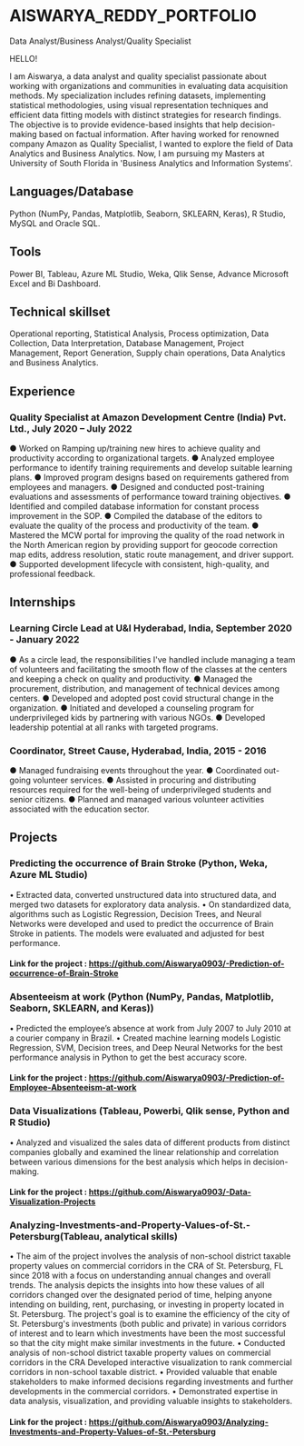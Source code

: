 # AISWARYA_REDDY_PORTFOLIO
Data Analyst/Business Analyst/Quality Specialist

HELLO!

I am Aiswarya, a data analyst and quality specialist passionate about working with organizations and communities in evaluating data acquisition methods. My specialization includes refining datasets, implementing statistical methodologies, using visual representation techniques and efficient data fitting models with distinct strategies for research findings. The objective is to provide evidence-based insights that help decision-making based on factual information. After having worked for renowned company Amazon as Quality Specialist, I wanted to explore the field of Data Analytics and Business Analytics. Now, I am pursuing my Masters at University of South Florida in 'Business Analytics and Information Systems'. 

## Languages/Database
Python (NumPy, Pandas, Matplotlib, Seaborn, SKLEARN, Keras), R Studio, MySQL and Oracle SQL.

## Tools
Power BI, Tableau, Azure ML Studio, Weka, Qlik Sense, Advance Microsoft Excel and Bi Dashboard.

## Technical skillset
Operational reporting, Statistical Analysis, Process optimization, Data Collection, Data Interpretation, Database Management, Project Management, Report Generation, Supply chain operations, Data Analytics and Business Analytics.

## Experience
### Quality Specialist at Amazon Development Centre (India) Pvt. Ltd., July 2020 – July 2022
●	Worked on Ramping up/training new hires to achieve quality and productivity according to organizational targets.
●	Analyzed employee performance to identify training requirements and develop suitable learning plans.
●	Improved program designs based on requirements gathered from employees and managers.
●	Designed and conducted post-training evaluations and assessments of performance toward training objectives.
●	Identified and compiled database information for constant process improvement in the SOP.
●	Compiled the database of the editors to evaluate the quality of the process and productivity of the team.
●	Mastered the MCW portal for improving the quality of the road network in the North American region by providing support for geocode correction map edits, address resolution, static route management, and driver support.
●	Supported development lifecycle with consistent, high-quality, and professional feedback.

## Internships
### Learning Circle Lead at U&I Hyderabad, India, September 2020 - January 2022
●	As a circle lead, the responsibilities I've handled include managing a team of volunteers and facilitating the smooth flow of the classes at the centers and keeping a check on quality and productivity.
●	Managed the procurement, distribution, and management of technical devices among centers.
●	Developed and adopted post covid structural change in the organization.
●	Initiated and developed a counseling program for underprivileged kids by partnering with various NGOs.
●	Developed leadership potential at all ranks with targeted programs.

### Coordinator, Street Cause, Hyderabad, India, 2015 - 2016
●	Managed fundraising events throughout the year.
●	Coordinated out-going volunteer services.
●	Assisted in procuring and distributing resources required for the well-being of underprivileged students and senior citizens. 
●	Planned and managed various volunteer activities associated with the education sector.

## Projects

### Predicting the occurrence of Brain Stroke (Python, Weka, Azure ML Studio)
•	   Extracted data, converted unstructured data into structured data, and merged two datasets for exploratory data analysis.
•	   On standardized data, algorithms such as Logistic Regression, Decision Trees, and Neural Networks were developed and used to predict the occurrence of Brain Stroke in patients. The models were evaluated and adjusted for best performance.
#### Link for the project : https://github.com/Aiswarya0903/-Prediction-of-occurrence-of-Brain-Stroke

### Absenteeism at work (Python (NumPy, Pandas, Matplotlib, Seaborn, SKLEARN, and Keras)) 
•	Predicted the employee’s absence at work from July 2007 to July 2010 at a courier company in Brazil.
•	Created machine learning models Logistic Regression, SVM, Decision trees, and Deep Neural Networks for the best performance analysis in Python to get the best accuracy score.
#### Link for the project : https://github.com/Aiswarya0903/-Prediction-of-Employee-Absenteeism-at-work

### Data Visualizations (Tableau, Powerbi, Qlik sense, Python and R Studio)
•	Analyzed and visualized the sales data of different products from distinct companies globally and examined the linear relationship and correlation between various dimensions for the best analysis which helps in decision-making.
#### Link for the project : https://github.com/Aiswarya0903/-Data-Visualization-Projects

### Analyzing-Investments-and-Property-Values-of-St.-Petersburg(Tableau, analytical skills)
•	The aim of the project involves the analysis of non-school district taxable property values on commercial corridors in the CRA of St. Petersburg, FL since 2018 with a focus on understanding annual changes and overall trends. The analysis depicts the insights into how these values of all corridors changed over the designated period of time, helping anyone intending on building, rent, purchasing, or investing in property located in St. Petersburg. The project's goal is to examine the efficiency of the city of St. Petersburg's investments (both public and private) in various corridors of interest and to learn which investments have been the most successful so that the city might make similar investments in the future.
• Conducted analysis of non-school district taxable property values on commercial corridors in the CRA Developed interactive visualization to rank commercial corridors in non-school taxable district. 
• Provided valuable that enable stakeholders to make informed decisions regarding investments and further developments in the commercial corridors.
• Demonstrated expertise in data analysis, visualization, and providing valuable insights to stakeholders.
#### Link for the project : https://github.com/Aiswarya0903/Analyzing-Investments-and-Property-Values-of-St.-Petersburg
